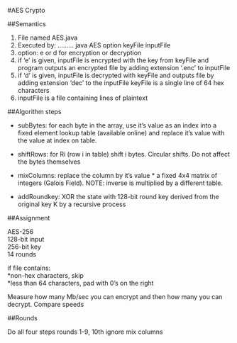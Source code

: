 #AES Crypto


##Semantics


1. File named AES.java
2. Executed by: ......... java AES option keyFile inputFile
3. option: e or d for encryption or decryption
4. if ‘e’ is given, inputFile is encrypted with the key from keyFile and program outputs an encrypted file by adding extension ‘.enc’ to inputFile
5. if ‘d’ is given, inputFile is decrypted with keyFile and outputs file by adding extension ‘dec’ to the inputFile
keyFile is a single line of 64 hex characters
6. inputFile is a file containing lines of plaintext

##Algorithm steps


* subBytes: for each byte in the array, use it’s value as an index into a fixed element lookup table (available online) and replace it’s value with the value at index on table.

* shiftRows: for Ri (row i in table) shift i bytes. Circular shifts. Do not affect the bytes themselves

* mixColumns: replace the column by it’s value * a fixed 4x4 matrix of integers (Galois Field). NOTE: inverse is multiplied by a different table.

* addRoundkey: XOR the state with 128-bit round key derived from the original key K by a recursive process

##Assignment


AES-256  
128-bit input  
256-bit key  
14 rounds  

if file contains:  
*non-hex characters, skip  
*less than 64 characters, pad with 0’s on the right  

Measure how many Mb/sec you can encrypt and then how many you can decrypt. Compare speeds  

##Rounds

Do all four steps rounds 1-9, 10th ignore mix columns
